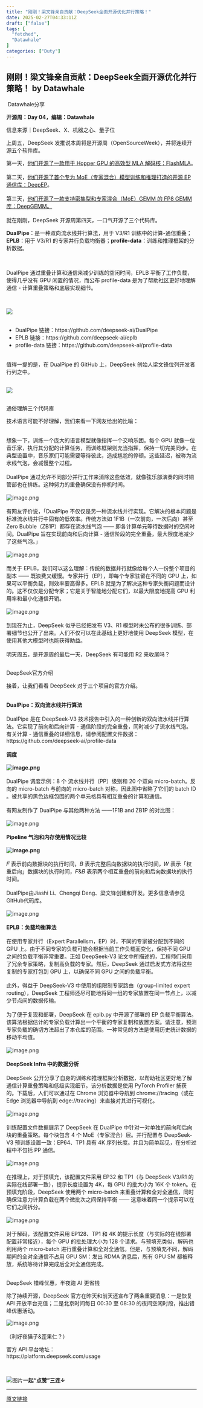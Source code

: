 ```yaml
---
title: "刚刚！梁文锋亲自贡献：DeepSeek全面开源优化并行策略！"
date: 2025-02-27T04:33:11Z
draft: ["false"]
tags: [
  "fetched",
  "Datawhale"
]
categories: ["Duty"]
---
```

刚刚！梁文锋亲自贡献：DeepSeek全面开源优化并行策略！ by Datawhale
------
<div><section data-mpa-powered-by="yiban.io" data-style="-webkit-tap-highlight-color: transparent; margin-bottom: 0px; outline: 0px; text-shadow: transparent 0px 0px 0px, rgba(0, 0, 0, 0.4) 0px 0px 0px; background-color: rgb(255, 255, 255); letter-spacing: 0.544px; text-wrap: wrap; caret-color: rgb(34, 34, 34); font-family: 'Helvetica Neue', Helvetica, 'Hiragino Sans GB', 'Microsoft YaHei', Arial, sans-serif; visibility: visible; line-height: 27.2px; color: rgb(163, 163, 163) !important;" mp-original-font-size="17" mp-original-line-height="27.200000762939453"><section data-mpa-powered-by="yiban.io" data-style="-webkit-tap-highlight-color: transparent; margin-bottom: 0px; outline: 0px; text-shadow: transparent 0px 0px 0px, rgba(0, 0, 0, 0.4) 0px 0px 0px; background-color: rgb(255, 255, 255); letter-spacing: 0.544px; text-wrap: wrap; caret-color: rgb(34, 34, 34); font-family: 'Helvetica Neue', Helvetica, 'Hiragino Sans GB', 'Microsoft YaHei', Arial, sans-serif; visibility: visible; line-height: 27.2px; color: rgb(163, 163, 163) !important;" mp-original-font-size="17" mp-original-line-height="27.200000762939453"><section data-mpa-powered-by="yiban.io" data-style="-webkit-tap-highlight-color: transparent; margin-bottom: 0px; outline: 0px; text-shadow: transparent 0px 0px 0px, rgba(0, 0, 0, 0.4) 0px 0px 0px; background-color: rgb(255, 255, 255); letter-spacing: 0.544px; text-wrap: wrap; caret-color: rgb(34, 34, 34); font-family: 'Helvetica Neue', Helvetica, 'Hiragino Sans GB', 'Microsoft YaHei', Arial, sans-serif; visibility: visible; line-height: 27.2px; color: rgb(163, 163, 163) !important;" mp-original-font-size="17" mp-original-line-height="27.200000762939453"><section data-mpa-powered-by="yiban.io"><section powered-by="xiumi.us"><section powered-by="xiumi.us"><section><section data-id="85660" data-custom="rgb(117, 117, 118)" data-color="rgb(117, 117, 118)"><section><p><span> Datawhale分享 </span></p><section data-style="white-space: normal; text-align: left;font-size: 14px;line-height: 1.5em; color: rgb(12, 12, 12);"><p><span><strong>开源周：Day 04，编辑：Datawhale</strong><strong></strong></span></p></section></section></section></section><section><mp-common-profile data-id="MzIyNjM2MzQyNg==" data-pluginname="mpprofile" data-headimg="http://mmbiz.qpic.cn/mmbiz_png/vI9nYe94fsEXsBwQkpYLtE2vhn7Z3RVOSRu5M1VicIgqgMRKLsxsibK7OUSqUb1rUO4pfXnQyFYKqhryAIeh4MOg/300?wx_fmt=png&amp;wxfrom=19" data-nickname="Datawhale" data-alias="Datawhale" data-signature="一个专注于AI领域的开源组织，汇聚了众多优秀学习者，使命-for the learner，和学习者一起成长。" data-from="2" data-is_biz_ban="0" data-weui-theme="light" data-origin_num="719" data-isban="0" data-biz_account_status="0" data-index="0"></mp-common-profile></section></section></section></section></section></section></section><section><span><span>信息来源｜DeepSeek、X、机器之心、量子位</span></span></section><p data-mpa-powered-by="yiban.io"><span><span>上周五，DeepSeek 发推说本周将是开源周（OpenSourceWeek），并将连续开源五个软件库。</span></span></p><section><span><span>第一天，<a target="_blank" href="https://mp.weixin.qq.com/s?__biz=MzIyNjM2MzQyNg==&amp;mid=2247701831&amp;idx=1&amp;sn=1bd02423f81735222d6e72e0341e8aa3&amp;scene=21#wechat_redirect" textvalue="他们开源了一款用于 Hopper GPU 的高效型 MLA 解码核：FlashMLA" linktype="text" imgurl="" imgdata="null" data-itemshowtype="0" tab="innerlink" data-linktype="2" hasload="1">他们<span>开源了一款用于 Hopper GPU 的高效型 MLA 解码核：FlashMLA</span></a><span>。</span></span></span></section><section><span><span><br></span></span></section><section><span><span><span>第二天，<a target="_blank" href="https://mp.weixin.qq.com/s?__biz=MzIyNjM2MzQyNg==&amp;mid=2247701931&amp;idx=1&amp;sn=0cb2b85ae0b441a9e65bc5b65ffa201d&amp;scene=21#wechat_redirect" textvalue="他们开源了首个专为 MoE（专家混合）模型训练和推理打造的开源 EP 通信库：DeepEP" linktype="text" imgurl="" imgdata="null" data-itemshowtype="0" tab="innerlink" data-linktype="2" hasload="1">他们开源了<span>首个专为 MoE（专家混合）模型训练和推理打造的开源 EP 通信库：<span>DeepEP</span></span></a><span><span></span>。</span></span></span></span></section><section><span><span><span><span><br></span></span></span></span></section><section><span><span>第三天，<a target="_blank" href="https://mp.weixin.qq.com/s?__biz=MzIyNjM2MzQyNg==&amp;mid=2247701991&amp;idx=1&amp;sn=db9606ed1a1ab570b862be70b38d2a62&amp;scene=21#wechat_redirect" textvalue="他们开源了一款支持密集型和专家混合（MoE）GEMM 的 FP8 GEMM 库：DeepGEMM。" linktype="text" imgurl="" imgdata="null" data-itemshowtype="0" tab="innerlink" data-linktype="2">他们开源了一款支持密集型和专家混合（MoE）GEMM 的 FP8 GEMM 库：<span>DeepGEMM。</span></a></span></span><br></section><section><br></section><section><span>就在刚刚，DeepSeek <span>开源周</span>第四天，一口气开源了三个代码库。</span></section><p><span></span></p><section><span><p><span><strong>DualPipe</strong>：</span><span>是</span>一种双向流水线并行算法，用于 V3/R1 训练中的计算-通信重叠；<span><strong>EPLB</strong>：</span><span>用于 V3/R1 的专家并行负载均衡器；</span><span><span><strong>profile-data</strong></span><span>：</span></span><span>训练和推理框架的分析数据。</span></p><p><span><br></span></p><p><span></span><span>DualPipe 通过重叠计算和通信来减少训练的空闲时间，EPLB 平衡了工作负载，使得几乎没有 GPU</span> <span><span>闲置的情况，而公布 profile-data 是为</span></span><span><span>了帮助社区更好地理解通信 - 计算重叠策略和底层实现细节。</span></span></p><p><br></p><section><img data-galleryid="" data-imgfileid="100218403" data-ratio="0.9574074074074074" data-s="300,640" data-src="https://mmbiz.qpic.cn/sz_mmbiz_png/vI9nYe94fsG0NuVTbKjD4hyyC3EWREW9x7tzXC5tYPM2qCvoLzh0SICjKvtwIjVLEaNDpQR7Y7c6nz2Y12KjlA/640?wx_fmt=png&amp;from=appmsg" data-type="png" data-w="1080" src="https://mmbiz.qpic.cn/sz_mmbiz_png/vI9nYe94fsG0NuVTbKjD4hyyC3EWREW9x7tzXC5tYPM2qCvoLzh0SICjKvtwIjVLEaNDpQR7Y7c6nz2Y12KjlA/640?wx_fmt=png&amp;from=appmsg"></section><section><br></section><ul><li><section><span>DualPipe 链接：https://github.com/deepseek-ai/DualPipe</span></section></li><li><section><span>EPLB 链接：https://github.com/deepseek-ai/eplb</span></section></li><li><section><span>profile-data 链接：ht</span><span>tps://github.com/deepseek-ai/profile-data</span></section></li></ul><section><span></span></section><section><span><br></span></section><section><span></span><span>值得一提的是，在 DualPipe 的 GitHub 上，DeepSeek 创始人梁文锋位列开发者行列之中。</span><span></span></section><section><span><br></span></section><p><img data-galleryid="" data-imgfileid="100218404" data-ratio="0.15833333333333333" data-s="300,640" data-src="https://mmbiz.qpic.cn/sz_mmbiz_png/vI9nYe94fsG0NuVTbKjD4hyyC3EWREW9Whw0EicM08GD4CPEs2M0M2tmtEiccgLL11XEPeYKZMev3PfkQtSJvr3A/640?wx_fmt=png&amp;from=appmsg" data-type="png" data-w="1080" src="https://mmbiz.qpic.cn/sz_mmbiz_png/vI9nYe94fsG0NuVTbKjD4hyyC3EWREW9Whw0EicM08GD4CPEs2M0M2tmtEiccgLL11XEPeYKZMev3PfkQtSJvr3A/640?wx_fmt=png&amp;from=appmsg"></p></span></section><h2 data-tool="mdnice编辑器"></h2><p><span>通俗理解三个代码库</span></p><p><span>技术语言可能不好理解，我们来看一下网友给出的比喻：</span></p><section><br></section><section><span>想象一下，训练一个庞大的语言模型就像指挥一个交响乐团。每个 GPU 就像一位音乐家，执行其分配的计算任务，而训练框架则充当指挥，保持一切完美同步。在典型设置中，音乐家们可能需要等待彼此，造成尴尬的停顿。这些延迟，被称为流水线气泡，会减慢整个过程。</span></section><section><br></section><section><span>DualPipe 通过允许不同部分并行工作来消除这些低效，就像弦乐部演奏的同时铜管部也在排练。这种努力的重叠确保没有停机时间。</span></section><section><br></section><section><img alt="image.png" data-imgfileid="100218409" data-ratio="1.0527777777777778" data-src="https://mmbiz.qpic.cn/sz_mmbiz_png/KmXPKA19gWibj2f0JFZejtEvD1sQT6ibkpoZnHU5weKqL353eB43YnQcu0rS9IicUcny5oMClXSdOgkWGQNQunjOA/640?wx_fmt=other&amp;from=appmsg&amp;tp=webp&amp;wxfrom=5&amp;wx_lazy=1&amp;wx_co=1" data-type="png" data-w="1080" src="https://mmbiz.qpic.cn/sz_mmbiz_png/KmXPKA19gWibj2f0JFZejtEvD1sQT6ibkpoZnHU5weKqL353eB43YnQcu0rS9IicUcny5oMClXSdOgkWGQNQunjOA/640?wx_fmt=other&amp;from=appmsg&amp;tp=webp&amp;wxfrom=5&amp;wx_lazy=1&amp;wx_co=1"></section><section><br></section><section><span>有网友评价说，「DualPipe 不仅仅是另一种流水线并行实现。它解决的根本问题是标准流水线并行中固有的低效率。传统方法如 1F1B（一次前向，一次后向）甚至 Zero Bubble（ZB1P）都存在流水线气泡 —— 即各计算单元等待数据时的空闲时间。DualPipe 旨在实现前向和后向计算 - 通信阶段的完全重叠，最大限度地减少了这些气泡。」</span></section><section><br></section><section><img alt="image.png" data-imgfileid="100218407" data-ratio="0.45740740740740743" data-src="https://mmbiz.qpic.cn/sz_mmbiz_png/KmXPKA19gWibj2f0JFZejtEvD1sQT6ibkpSxncVJAknf9JpmWLUsdORrWPI32ibEtI2TXXSK0fQAEianaOKFEUbrvQ/640?wx_fmt=other&amp;from=appmsg&amp;tp=webp&amp;wxfrom=5&amp;wx_lazy=1&amp;wx_co=1" data-type="png" data-w="1080" src="https://mmbiz.qpic.cn/sz_mmbiz_png/KmXPKA19gWibj2f0JFZejtEvD1sQT6ibkpSxncVJAknf9JpmWLUsdORrWPI32ibEtI2TXXSK0fQAEianaOKFEUbrvQ/640?wx_fmt=other&amp;from=appmsg&amp;tp=webp&amp;wxfrom=5&amp;wx_lazy=1&amp;wx_co=1"></section><section><br></section><section><span>而关于 EPLB，我们可以这么理解：传统的数据并行就像给每个人一份整个项目的副本 —— 既浪费又缓慢。专家并行（EP），即每个专家驻留在不同的 GPU 上，如果可以平衡负载，则效率要高得多。EPLB 就是为了解决这种专家失衡问题而设计的。这不仅仅是分配专家；它是关于智能地分配它们，以最大限度地提高 GPU 利用率和最小化通信开销。</span></section><section><br></section><section><img alt="image.png" data-imgfileid="100218406" data-ratio="0.43333333333333335" data-src="https://mmbiz.qpic.cn/sz_mmbiz_png/KmXPKA19gWibj2f0JFZejtEvD1sQT6ibkp2btZXkAK49zYctR3bOvs3nKeBibtOAUWMQBxWx5I7ph19tLlhw0NJicw/640?wx_fmt=other&amp;from=appmsg&amp;tp=webp&amp;wxfrom=5&amp;wx_lazy=1&amp;wx_co=1" data-type="png" data-w="1080" src="https://mmbiz.qpic.cn/sz_mmbiz_png/KmXPKA19gWibj2f0JFZejtEvD1sQT6ibkp2btZXkAK49zYctR3bOvs3nKeBibtOAUWMQBxWx5I7ph19tLlhw0NJicw/640?wx_fmt=other&amp;from=appmsg&amp;tp=webp&amp;wxfrom=5&amp;wx_lazy=1&amp;wx_co=1"></section><section><br></section><section><span>到现在为止，DeepSeek 似乎已经把发布 V3、R1 模型时未公布的很多训练、部署细节也公开了出来。人们不仅可以在此基础上更好地使用 DeepSeek 模型，在使用其他大模型时也能获得助益。</span></section><section><br></section><section><span>明天周五，是开源周的最后一天，DeepSeek 有可能用 R2 来收尾吗？</span></section><h2 data-tool="mdnice编辑器"></h2><p><span>DeepSeek官方介绍</span></p><p><span>接着，让我们看看 DeepSeek 对于三个项目的官方介绍。</span></p><section><br></section><section><strong><span><strong>DualPipe：双向流水线并行算法</strong></span></strong></section><section><br></section><section><span>DualPipe 是在 DeepSeek-V3 技术报告中引入的一种创新的双向流水线并行算法。它实现了前向和后向计算 - 通信阶段的完全重叠，同时减少了流水线气泡。有关计算 - 通信重叠的详细信息，请参阅配置文件数据：https://github.com/deepseek-ai/profile-data</span></section><section><br></section><section><span><strong>调度</strong></span></section><section><span><strong><br></strong></span></section><section><span><strong><img alt="image.png" data-imgfileid="100218405" data-ratio="0.17407407407407408" data-src="https://mmbiz.qpic.cn/sz_mmbiz_png/KmXPKA19gWibj2f0JFZejtEvD1sQT6ibkpVCBqlQVUhFJGINhGoossC07T12LxO4otPG89L6iaXxhMOHbiaZ7XGKIw/640?wx_fmt=other&amp;from=appmsg&amp;tp=webp&amp;wxfrom=5&amp;wx_lazy=1&amp;wx_co=1" data-type="png" data-w="1080" src="https://mmbiz.qpic.cn/sz_mmbiz_png/KmXPKA19gWibj2f0JFZejtEvD1sQT6ibkpVCBqlQVUhFJGINhGoossC07T12LxO4otPG89L6iaXxhMOHbiaZ7XGKIw/640?wx_fmt=other&amp;from=appmsg&amp;tp=webp&amp;wxfrom=5&amp;wx_lazy=1&amp;wx_co=1"></strong></span></section><section><span></span></section><section><br></section><section><span>DualPipe 调度示例：8 个 流水线并行（PP）级别和 20 个双向 micro-batch。反向的 micro-batch 与前向的 micro-batch 对称，因此图中省略了它们的 batch ID 。被共享的黑色边框包围的两个单元格具有相互重叠的计算和通信。</span></section><section><br></section><section><span>有网友制作了 DualPipe 与其他两种方法 ——1F1B and ZB1P 的对比图：    </span></section><section><br></section><section><img alt="image.png" data-imgfileid="100218414" data-ratio="0.8055555555555556" data-src="https://mmbiz.qpic.cn/sz_mmbiz_png/KmXPKA19gWibj2f0JFZejtEvD1sQT6ibkpianHib1vG9DCknyR7VQwy2IUhFM7LgG3dguOBRWiayQr7XKRtmKIkPsVA/640?wx_fmt=other&amp;from=appmsg&amp;tp=webp&amp;wxfrom=5&amp;wx_lazy=1&amp;wx_co=1" data-type="png" data-w="1080" src="https://mmbiz.qpic.cn/sz_mmbiz_png/KmXPKA19gWibj2f0JFZejtEvD1sQT6ibkpianHib1vG9DCknyR7VQwy2IUhFM7LgG3dguOBRWiayQr7XKRtmKIkPsVA/640?wx_fmt=other&amp;from=appmsg&amp;tp=webp&amp;wxfrom=5&amp;wx_lazy=1&amp;wx_co=1"></section><section><br></section><section><span><strong>Pipeline 气泡和内存使用情况比较</strong></span></section><section><span><strong><br></strong></span></section><section><span><strong><img alt="image.png" data-imgfileid="100218411" data-ratio="0.34629629629629627" data-src="https://mmbiz.qpic.cn/sz_mmbiz_png/KmXPKA19gWibj2f0JFZejtEvD1sQT6ibkp1nMLeCgngIwO98pp5kAsnCv4o5SDWqDVdiapJTLDDxAkSsW5okzrmVg/640?wx_fmt=other&amp;from=appmsg&amp;tp=webp&amp;wxfrom=5&amp;wx_lazy=1&amp;wx_co=1" data-type="png" data-w="1080" src="https://mmbiz.qpic.cn/sz_mmbiz_png/KmXPKA19gWibj2f0JFZejtEvD1sQT6ibkp1nMLeCgngIwO98pp5kAsnCv4o5SDWqDVdiapJTLDDxAkSsW5okzrmVg/640?wx_fmt=other&amp;from=appmsg&amp;tp=webp&amp;wxfrom=5&amp;wx_lazy=1&amp;wx_co=1"></strong></span></section><section><br></section><section><span>𝐹 表示前向数据块的执行时间，𝐵 表示完整后向数据块的执行时间，𝑊 表示「权重后向」数据块的执行时间，𝐹&amp;𝐵 表示两个相互重叠的前向和后向数据块的执行时间。</span></section><section><br></section><section><span>DualPipe由Jiashi Li、Chengqi Deng、梁文锋创建和开发。更多信息请参见GitHub代码库。</span></section><section><span></span></section><section><br></section><section><img alt="image.png" data-imgfileid="100218412" data-ratio="0.3574074074074074" data-src="https://mmbiz.qpic.cn/sz_mmbiz_png/KmXPKA19gWibj2f0JFZejtEvD1sQT6ibkpVkGxzhDRUrZp3sZNI50z1Fgu57Y5QF2B6UUrM3aLONSECxTGbuNs9A/640?wx_fmt=other&amp;from=appmsg&amp;tp=webp&amp;wxfrom=5&amp;wx_lazy=1&amp;wx_co=1" data-type="png" data-w="1080" src="https://mmbiz.qpic.cn/sz_mmbiz_png/KmXPKA19gWibj2f0JFZejtEvD1sQT6ibkpVkGxzhDRUrZp3sZNI50z1Fgu57Y5QF2B6UUrM3aLONSECxTGbuNs9A/640?wx_fmt=other&amp;from=appmsg&amp;tp=webp&amp;wxfrom=5&amp;wx_lazy=1&amp;wx_co=1"></section><section><br></section><section><strong><span><strong><span><strong>EPLB：</strong></span></strong><strong>负载均衡算法</strong></span></strong></section><section><span></span></section><section><br></section><section><span>在使用专家并行（Expert Parallelism，EP）时，不同的专家被分配到不同的 GPU 上。由于不同专家的负载可能会根据当前工作负载而变化，保持不同 GPU 之间的负载平衡非常重要。正如 DeepSeek-V3 论文中所描述的，工程师们采用了冗余专家策略，复制高负载的专家。然后，DeepSeek 通过启发式方法将这些复制的专家打包到 GPU 上，以确保不同 GPU 之间的负载平衡。</span></section><section><br></section><section><span>此外，得益于 DeepSeek-V3 中使用的组限制专家路由（group-limited expert routing），DeepSeek 工程师还尽可能地将同一组的专家放置在同一节点上，以减少节点间的数据传输。</span></section><section><br></section><section><span>为了便于复现和部署，DeepSeek 在 eplb.py 中开源了部署的 EP 负载平衡算法。该算法根据估计的专家负载计算出一个平衡的专家复制和放置方案。请注意，预测专家负载的确切方法超出了本仓库的范围。一种常见的方法是使用历史统计数据的移动平均值。</span></section><section><br></section><section><img alt="image.png" data-imgfileid="100218413" data-ratio="0.3962962962962963" data-src="https://mmbiz.qpic.cn/sz_mmbiz_png/KmXPKA19gWibj2f0JFZejtEvD1sQT6ibkpmNaiaz9X8pWd0cfXvlmBEJvaKcqQEfVaaVkNtYAHkibKTW2YNWntic4iaA/640?wx_fmt=other&amp;from=appmsg&amp;tp=webp&amp;wxfrom=5&amp;wx_lazy=1&amp;wx_co=1" data-type="png" data-w="1080" src="https://mmbiz.qpic.cn/sz_mmbiz_png/KmXPKA19gWibj2f0JFZejtEvD1sQT6ibkpmNaiaz9X8pWd0cfXvlmBEJvaKcqQEfVaaVkNtYAHkibKTW2YNWntic4iaA/640?wx_fmt=other&amp;from=appmsg&amp;tp=webp&amp;wxfrom=5&amp;wx_lazy=1&amp;wx_co=1"></section><section><br></section><section><strong><span>DeepSeek Infra 中的数据分析</span></strong></section><section><br></section><section><span>DeepSeek 公开分享了自身的训练和推理框架分析数据，以帮助社区更好地了解通信计算重叠策略和低级实现细节。该分析数据是使用 PyTorch Profiler 捕获的。下载后，人们可以通过在 Chrome 浏览器中导航到 chrome://tracing（或在 Edge 浏览器中导航到 edge://tracing）来直接对其进行可视化。</span></section><section><span><br></span></section><section><span><img alt="image.png" data-imgfileid="100218410" data-ratio="0.18055555555555555" data-src="https://mmbiz.qpic.cn/sz_mmbiz_png/KmXPKA19gWibj2f0JFZejtEvD1sQT6ibkpmPOSnyIzyZEbXDPy84wJhyReeOqibU1u0QzeQeyIOByicibpCnhickjtrw/640?wx_fmt=other&amp;from=appmsg&amp;tp=webp&amp;wxfrom=5&amp;wx_lazy=1&amp;wx_co=1" data-type="png" data-w="1080" src="https://mmbiz.qpic.cn/sz_mmbiz_png/KmXPKA19gWibj2f0JFZejtEvD1sQT6ibkpmPOSnyIzyZEbXDPy84wJhyReeOqibU1u0QzeQeyIOByicibpCnhickjtrw/640?wx_fmt=other&amp;from=appmsg&amp;tp=webp&amp;wxfrom=5&amp;wx_lazy=1&amp;wx_co=1"></span></section><section><br></section><section><span>训练配置文件数据展示了 DeepSeek 在 DualPipe 中针对一对单独的前向和后向块的重叠策略。每个块包含 4 个 MoE（专家混合）层。并行配置与 DeepSeek-V3 预训练设置一致：EP64、TP1 具有 4K 序列长度。并且为简单起见，在分析过程中不包括 PP 通信。</span></section><section><span><br></span></section><section><span><img alt="image.png" data-imgfileid="100218415" data-ratio="0.21944444444444444" data-src="https://mmbiz.qpic.cn/sz_mmbiz_png/KmXPKA19gWibj2f0JFZejtEvD1sQT6ibkpsCapqWQDBP3HaoAEU8fmg95jXdxoIB7KxzS62acYoaHKTjNUnResGQ/640?wx_fmt=other&amp;from=appmsg&amp;tp=webp&amp;wxfrom=5&amp;wx_lazy=1&amp;wx_co=1" data-type="png" data-w="1080" src="https://mmbiz.qpic.cn/sz_mmbiz_png/KmXPKA19gWibj2f0JFZejtEvD1sQT6ibkpsCapqWQDBP3HaoAEU8fmg95jXdxoIB7KxzS62acYoaHKTjNUnResGQ/640?wx_fmt=other&amp;from=appmsg&amp;tp=webp&amp;wxfrom=5&amp;wx_lazy=1&amp;wx_co=1"></span></section><section><br></section><section><span>在推理上，对于预填充，该配置文件采用 EP32 和 TP1（与 DeepSeek V3/R1 的实际在线部署一致），提示长度设置为 4K，每 GPU 的批大小为 16K 个 token。在预填充阶段，DeepSeek 使用两个 micro-batch 来重叠计算和全对全通信，同时确保注意力计算负载在两个微批次之间保持平衡 —— 这意味着同一个提示可以在它们之间拆分。</span></section><section><span><br></span></section><section><span><img alt="image.png" data-imgfileid="100218416" data-ratio="0.2388888888888889" data-src="https://mmbiz.qpic.cn/sz_mmbiz_png/KmXPKA19gWibj2f0JFZejtEvD1sQT6ibkphfb1M8f5ibDsvSoKhJpARDWBkU3aNLmjV3guKGrlr5p1ibwqjHQtUKug/640?wx_fmt=other&amp;from=appmsg&amp;tp=webp&amp;wxfrom=5&amp;wx_lazy=1&amp;wx_co=1" data-type="png" data-w="1080" src="https://mmbiz.qpic.cn/sz_mmbiz_png/KmXPKA19gWibj2f0JFZejtEvD1sQT6ibkphfb1M8f5ibDsvSoKhJpARDWBkU3aNLmjV3guKGrlr5p1ibwqjHQtUKug/640?wx_fmt=other&amp;from=appmsg&amp;tp=webp&amp;wxfrom=5&amp;wx_lazy=1&amp;wx_co=1"></span></section><section><br></section><section><span>对于解码，该配置文件采用 EP128、TP1 和 4K 的提示长度（与实际的在线部署配置非常接近），每个 GPU 的批处理大小为 128 个请求。与预填充类似，解码也利用两个 micro-batch 进行重叠计算和全对全通信。但是，与预填充不同，解码期间的全对全通信不占用 GPU SM：发出 RDMA 消息后，所有 GPU SM 都被释放，系统等待计算完成后全对全通信完成。</span></section><h2 data-tool="mdnice编辑器"></h2><p><span>DeepSeek 错峰优惠，半夜跑 AI 更省钱</span></p><p><span>除了持续开源，DeepSeek 官方在昨天和前天还宣布了两条重要消息：一是恢复 API 开放平台充值；</span><span><span>二是北京时间每日 00:30 至 08:30 的夜间空闲时段，推出错峰优惠活动。</span></span></p><p><span><span></span><img alt="image.png" data-imgfileid="100218418" data-ratio="1.4787037037037036" data-src="https://mmbiz.qpic.cn/sz_mmbiz_png/KmXPKA19gWibj2f0JFZejtEvD1sQT6ibkpia3icMm74Cs8kKCRJRSAOoFHrs7VNEgj2n6MGEPlK7ZC8AoP95cZeqaw/640?wx_fmt=other&amp;from=appmsg&amp;tp=webp&amp;wxfrom=5&amp;wx_lazy=1&amp;wx_co=1" data-w="1080" src="https://mmbiz.qpic.cn/sz_mmbiz_png/KmXPKA19gWibj2f0JFZejtEvD1sQT6ibkpia3icMm74Cs8kKCRJRSAOoFHrs7VNEgj2n6MGEPlK7ZC8AoP95cZeqaw/640?wx_fmt=other&amp;from=appmsg&amp;tp=webp&amp;wxfrom=5&amp;wx_lazy=1&amp;wx_co=1"><br></span><br><span>（利好夜猫子&amp;歪果仁？）<br></span></p><p><span>官方 API 平台地址：<br><span>https://platform.deepseek.com/usage</span></span></p><p><span><br></span></p><section><img data-backh="234" data-backw="578" data-imgfileid="100218419" data-ratio="0.40555555555555556" data-w="900" data-src="https://mmbiz.qpic.cn/mmbiz_png/vI9nYe94fsGxu3P5YibTO899okS0X9WaLmQCtia4U8Eu1xWCz9t8Qtq9PH6T1bTcxibiaCIkGzAxpeRkRFYqibVmwSw/640?wx_fmt=other&amp;wxfrom=5&amp;wx_lazy=1&amp;wx_co=1&amp;tp=webp" alt="图片" src="https://mmbiz.qpic.cn/mmbiz_png/vI9nYe94fsGxu3P5YibTO899okS0X9WaLmQCtia4U8Eu1xWCz9t8Qtq9PH6T1bTcxibiaCIkGzAxpeRkRFYqibVmwSw/640?wx_fmt=other&amp;wxfrom=5&amp;wx_lazy=1&amp;wx_co=1&amp;tp=webp"><strong><span><span>一起“</span><span><strong><span>点</span></strong></span><span><strong><span>赞<span>”</span></span></strong></span><strong><span>三连</span></strong><span>↓</span></span></strong></section><p><mp-style-type data-value="10000"></mp-style-type></p></div>  
<hr>
<a href="https://mp.weixin.qq.com/s/vd1VbaYF_n7pXDbjfPP5Yw",target="_blank" rel="noopener noreferrer">原文链接</a>
